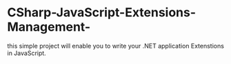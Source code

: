 CSharp-JavaScript-Extensions-Management-
========================================

this simple project will enable you to write your .NET application Extenstions in JavaScript.



